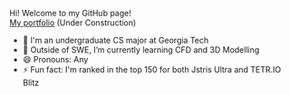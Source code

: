 Hi! Welcome to my GitHub page!  
[My portfolio](https://lemurmemur.github.io/LemurMemur/index.html) (Under Construction)  
  
- 🏫 I'm an undergraduate CS major at Georgia Tech
- 🌱 Outside of SWE, I’m currently learning CFD and 3D Modelling
- 😄 Pronouns: Any
- ⚡ Fun fact: I'm ranked in the top 150 for both Jstris Ultra and TETR.IO Blitz
<!--
**LemurMemur/LemurMemur** is a ✨ _special_ ✨ repository because its `README.md` (this file) appears on your GitHub profile.

Here are some ideas to get you started:

- 🔭 I’m currently working on ...
- 🌱 I’m currently learning ...
- 👯 I’m looking to collaborate on ...
- 🤔 I’m looking for help with ...
- 💬 Ask me about ...
- 📫 How to reach me: ...
- 😄 Pronouns: ...
- ⚡ Fun fact: ...
-->
